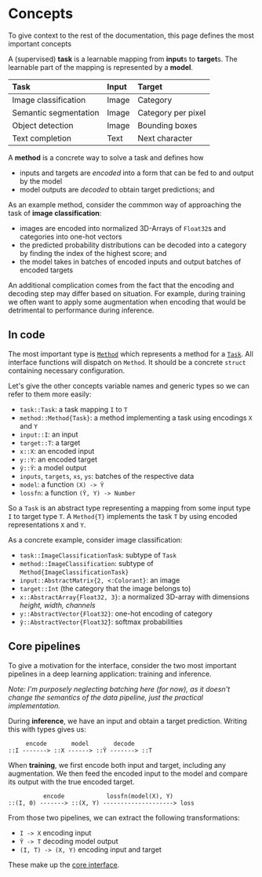 # Concepts

To give context to the rest of the documentation, this page defines the most important concepts

A (supervised) **task** is a learnable mapping from **input**s to **target**s. The learnable part of the mapping is represented by a **model**.


| Task                  | Input | Target             |
| :-------------------- | :---- | :----------------- |
| Image classification  | Image | Category           |
| Semantic segmentation | Image | Category per pixel |
| Object detection      | Image | Bounding boxes     |
| Text completion       | Text  | Next character     |

A **method** is a concrete way to solve a task and defines how

- inputs and targets are *encoded* into a form that can be fed to and output by the model
- model outputs are *decoded* to obtain target predictions; and

As an example method, consider the commmon way of approaching the task of **image classification**:

- images are encoded into normalized 3D-Arrays of `Float32`s and categories into one-hot vectors
- the predicted probability distributions can be decoded into a category by finding the index of the highest score; and
- the model takes in batches of encoded inputs and output batches of encoded targets

An additional complication comes from the fact that the encoding and decoding step may differ based on situation. For example, during training we often want to apply some augmentation when encoding that would be detrimental to performance during inference.

## In code

The most important type is [`Method`](#) which represents a method for a [`Task`](#). All interface functions will dispatch on `Method`. It should be a concrete `struct` containing necessary configuration.

Let's give the other concepts variable names and generic types so we can refer to them more easily:

- `task::Task`: a task mapping `I` to `T`
- `method::Method{Task}`: a method implementing a task using encodings `X` and `Y`
- `input::I`: an input
- `target::T`: a target
- `x::X`: an encoded input
- `y::Y`: an encoded target
- `ŷ::Ŷ`: a model output
- `inputs`, `targets`, `xs`, `ys`: batches of the respective data
- `model`: a function `(X) -> Ŷ`
- `lossfn`: a function `(Ŷ, Y) -> Number`

So a `Task` is an abstract type representing a mapping from some input type `I` to target type `T`. A `Method{T}` implements the task `T` by using encoded representations `X` and `Y`.

As a concrete example, consider image classification:

- `task::ImageClassificationTask`: subtype of `Task`
- `method::ImageClassification`: subtype of `Method{ImageClassificationTask}`
- `input::AbstractMatrix{2, <:Colorant}`: an image
- `target::Int` (the category that the image belongs to)
- `x::AbstractArray{Float32, 3}`: a normalized 3D-array with dimensions *height, width, channels*
- `y::AbstractVector{Float32}`: one-hot encoding of category
- `ŷ::AbstractVector{Float32̂}`: softmax probabilities

## Core pipelines

To give a motivation for the interface, consider the two most important pipelines in a deep learning application: training and inference.

*Note: I'm purposely neglecting batching here (for now), as it doesn't change the semantics of the data pipeline, just the practical implementation.*

During **inference**, we have an input and obtain a target prediction. Writing this with types gives us:

```text
     encode       model       decode
::I -------> ::X ------> ::Ŷ -------> ::T
```

When **training**, we first encode both input and target, including any augmentation. We then feed the encoded input to the model and compare its output with the true encoded target. 

```text
          encode            lossfn(model(X), Y)
::(I, 0) -------> ::(X, Y) --------------------> loss
```

From those two pipelines, we can extract the following transformations:

- `I -> X` encoding input
- `Ŷ -> T` decoding model output
- `(I, T) -> (X, Y)` encoding input and target

These make up the [core interface](interfaces/core.md).